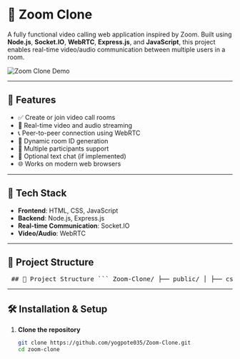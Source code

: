 # 🔗 Zoom Clone

A fully functional video calling web application inspired by Zoom. Built using **Node.js**, **Socket.IO**, **WebRTC**, **Express.js**, and **JavaScript**, this project enables real-time video/audio communication between multiple users in a room.

![Zoom Clone Demo](./images/zoom-clone-demo.png)

---

## 🚀 Features

- ✅ Create or join video call rooms
- 🎥 Real-time video and audio streaming
- 📞 Peer-to-peer connection using WebRTC
- 🔁 Dynamic room ID generation
- 👥 Multiple participants support
- 💬 Optional text chat (if implemented)
- 🌐 Works on modern web browsers

---

## 🧰 Tech Stack

- **Frontend**: HTML, CSS, JavaScript
- **Backend**: Node.js, Express.js
- **Real-time Communication**: Socket.IO
- **Video/Audio**: WebRTC

---

## 📁 Project Structure
<pre> ## 📁 Project Structure ``` Zoom-Clone/ ├── public/ │ ├── css/ │ ├── js/ │ └── index.html ├── server.js ├── package.json └── README.md ``` </pre>



---

## 🛠️ Installation & Setup

1. **Clone the repository**
   ```bash
   git clone https://github.com/yogpote035/Zoom-Clone.git
   cd zoom-clone
